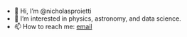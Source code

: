 - 👋 Hi, I’m @nicholasproietti
- 👀 I’m interested in physics, astronomy, and data science.
- 📫 How to reach me: [email](mailto:nproietti17@gmail.com) 

<!---
nicholasproietti/nicholasproietti is a ✨ special ✨ repository because its `README.md` (this file) appears on your GitHub profile.
You can click the Preview link to take a look at your changes.
--->
